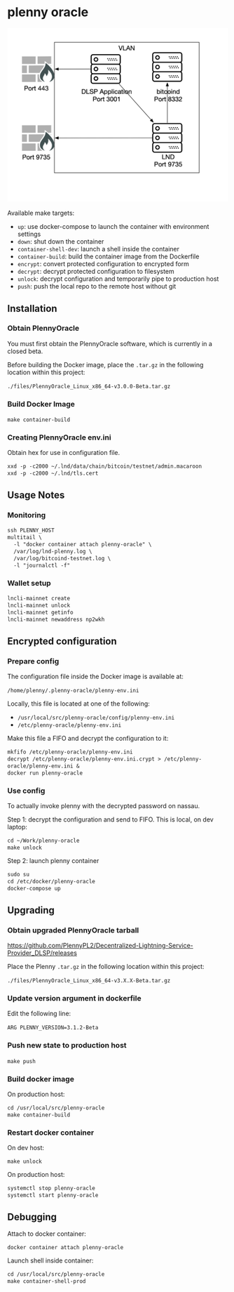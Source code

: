 # plenny oracle

<!--
git clone \
  -c core.sshCommand="/usr/bin/ssh -o IdentitiesOnly=yes -i ~/.ssh/0xidm" \
  git@github.com:0xidm/0xidm.git

git config --local user.email "0xidm"
git config --local user.name "0xidm"
-->

![](vlan-diagram.png)

Available make targets:

- `up`: use docker-compose to launch the container with environment settings
- `down`: shut down the container
- `container-shell-dev`: launch a shell inside the container
- `container-build`: build the container image from the Dockerfile
- `encrypt`: convert protected configuration to encrypted form
- `decrypt`: decrypt protected configuration to filesystem
- `unlock`: decrypt configuration and temporarily pipe to production host
- `push`: push the local repo to the remote host without git

## Installation

### Obtain PlennyOracle

You must first obtain the PlennyOracle software, which is currently in a closed beta.

Before building the Docker image, place the `.tar.gz` in the following location within this project:

`./files/PlennyOracle_Linux_x86_64-v3.0.0-Beta.tar.gz`

### Build Docker Image

`make container-build`

### Creating PlennyOracle env.ini

Obtain hex for use in configuration file.

```{bash}
xxd -p -c2000 ~/.lnd/data/chain/bitcoin/testnet/admin.macaroon
xxd -p -c2000 ~/.lnd/tls.cert
```

## Usage Notes

### Monitoring

```{bash}
ssh PLENNY_HOST
multitail \
  -l "docker container attach plenny-oracle" \
  /var/log/lnd-plenny.log \
  /var/log/bitcoind-testnet.log \
  -l "journalctl -f"
```

### Wallet setup

```{bash}
lncli-mainnet create
lncli-mainnet unlock
lncli-mainnet getinfo
lncli-mainnet newaddress np2wkh
```

## Encrypted configuration

### Prepare config

The configuration file inside the Docker image is available at:

`/home/plenny/.plenny-oracle/plenny-env.ini`

Locally, this file is located at one of the following:

- `/usr/local/src/plenny-oracle/config/plenny-env.ini`
- `/etc/plenny-oracle/plenny-env.ini`

Make this file a FIFO and decrypt the configuration to it:

```{bash}
mkfifo /etc/plenny-oracle/plenny-env.ini
decrypt /etc/plenny-oracle/plenny-env.ini.crypt > /etc/plenny-oracle/plenny-env.ini &
docker run plenny-oracle
```

### Use config

To actually invoke plenny with the decrypted password on nassau.

Step 1: decrypt the configuration and send to FIFO.  This is local, on dev laptop:

```{bash}
cd ~/Work/plenny-oracle
make unlock
```

Step 2: launch plenny container

```{bash}
sudo su
cd /etc/docker/plenny-oracle
docker-compose up
```

## Upgrading

### Obtain upgraded PlennyOracle tarball

https://github.com/PlennyPL2/Decentralized-Lightning-Service-Provider_DLSP/releases

Place the Plenny `.tar.gz` in the following location within this project:

`./files/PlennyOracle_Linux_x86_64-v3.X.X-Beta.tar.gz`

### Update version argument in dockerfile

Edit the following line:

`ARG PLENNY_VERSION=3.1.2-Beta`

### Push new state to production host

`make push`

### Build docker image

On production host:

```{bash}
cd /usr/local/src/plenny-oracle
make container-build
```

### Restart docker container

On dev host:

```{bash}
make unlock
```

On production host:

```{bash}
systemctl stop plenny-oracle
systemctl start plenny-oracle
```

## Debugging

Attach to docker container:

```{bash}
docker container attach plenny-oracle
```

Launch shell inside container:

```{bash}
cd /usr/local/src/plenny-oracle
make container-shell-prod
```
